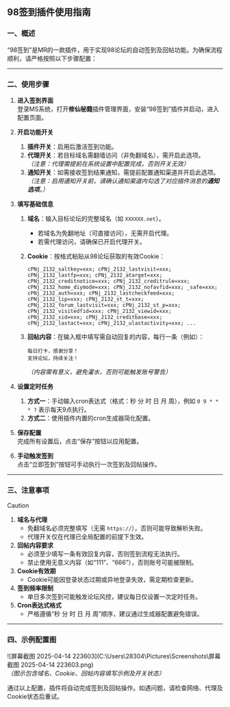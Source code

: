 ## 98签到插件使用指南

### 一、概述
“98签到”是MR的一款插件，用于实现98论坛的自动签到及回帖功能。为确保流程顺利，请严格按照以下步骤配置：

---

### 二、使用步骤

1. **进入签到界面**  
   登录MS系统，打开**修仙秘籍**插件管理界面，安装“98签到”插件并启动，进入配置页面。  

2. **开启功能开关**  
   1. **插件开关**：启用后激活签到功能。  
   2. **代理开关**：若目标域名需翻墙访问（非免翻域名），需开启此选项。  
      *（注意：代理需提前在系统设置中配置完成，否则开关无效）*  
   3. **通知开关**：如需接收签到结果通知，需提前配置通知渠道并开启此选项。  
      *（注意：启用通知开关前，请确认通知渠道内勾选了对应插件消息的**通知选项**。）*  

3. **填写基础信息**  
   1. **域名**：输入目标论坛的完整域名（如 `XXXXXX.net`）。  
      - 若域名为免翻地址（可直接访问），无需开启代理。  
      - 若需代理访问，请确保已开启代理开关。  
   2. **Cookie**：按格式粘贴从98论坛获取的有效Cookie：  
      ```plaintext  
      cPNj_2132_saltkey=xxx; cPNj_2132_lastvisit=xxx; cPNj_2132_lastfp=xxx; cPNj_2132_atarget=xxx; cPNj_2132_creditnotice=xxx; cPNj_2132_creditrule=xxx; cPNj_2132_home_diymode=xxx; cPNj_2132_nofavfid=xxx; _safe=xxx; cPNj_2132_auth=xxx; cPNj_2132_lastcheckfeed=xxx; cPNj_2132_lip=xxx; cPNj_2132_st_t=xxx; cPNj_2132_forum_lastvisit=xxx; cPNj_2132_st_p=xxx; cPNj_2132_visitedfid=xxx; cPNj_2132_viewid=xxx; cPNj_2132_sid=xxx; cPNj_2132_creditbase=xxx; cPNj_2132_lastact=xxx; cPNj_2132_ulastactivity=xxx; ...
      ```
   3. **回帖内容**：在输入框中填写需自动回复的内容，每行一条（例如）：  
      
      ```  
      每日打卡，感谢分享！  
      支持论坛，持续关注！  
      ```
      *（内容需有意义，避免灌水，否则可能触发账号警告）*  
   
4. **设置定时任务**  
   1. **方式一**：手动输入cron表达式（格式：秒 分 时 日 月 周），例如 `0 9 * * * ?` 表示每天9点执行。  
   2. **方式二**：使用插件内置的cron生成器简化配置。  

5. **保存配置**  
   完成所有设置后，点击“保存”按钮以应用配置。  

6. **手动触发签到**  
   点击“立即签到”按钮可手动执行一次签到及回帖操作。  

---

### 三、注意事项

> [!CAUTION]  
> 1. **域名与代理**  
>    - 免翻域名必须完整填写（无需 `https://`），否则可能导致解析失败。  
>    - 代理开关仅在代理已全局配置的前提下生效。  
> 2. **回帖内容要求**  
>    - 必须至少填写一条有效回复内容，否则签到流程无法执行。  
>    - 禁止使用无意义内容（如“111”、“666”），否则账号可能被限制。  
> 3. **Cookie有效期**  
>    - Cookie可能因登录状态过期或异地登录失效，需定期检查更新。  
> 4. **签到频率限制**  
>    - 单日多次签到可能触发论坛风控，建议每日仅设置一次定时任务。  
> 5. **Cron表达式格式**  
>    - 严格遵循“秒 分 时 日 月 周”顺序，建议通过生成器配置避免错误。  

---

### 四、示例配置图  
![屏幕截图 2025-04-14 223603](C:\Users\28304\Pictures\Screenshots\屏幕截图 2025-04-14 223603.png)  
*（图示包含域名、Cookie、回帖内容填写示例及开关状态）*  

通过以上配置，插件将自动完成签到及回帖操作。如遇问题，请检查网络、代理及Cookie状态后重试。  